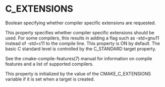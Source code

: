   

# C_EXTENSIONS  
Boolean specifying whether compiler specific extensions are requested.  

This property specifies whether compiler specific extensions should be
used.  For some compilers, this results in adding a flag such
as -std=gnu11 instead of -std=c11 to the compile line.  This
property is ON by default. The basic C standard level is
controlled by the C_STANDARD target property.  

See the cmake-compile-features(7) manual for information on
compile features and a list of supported compilers.  

This property is initialized by the value of
the CMAKE_C_EXTENSIONS variable if it is set when a target
is created.  

